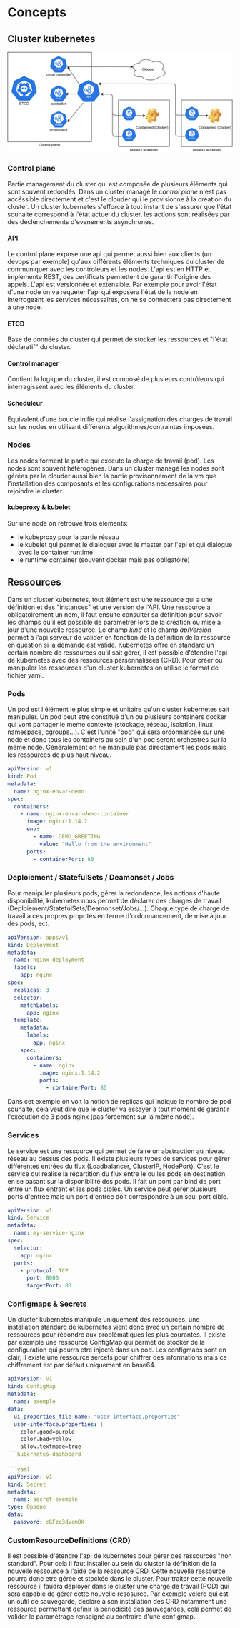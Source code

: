 # Concepts

## Cluster kubernetes

![concept](./assets/kubernetes.png)

### Control plane

Partie management du cluster qui est composée de plusieurs éléments qui sont souvent redondés. Dans un cluster managé le _control plane_ n'est pas accéssible directement et c'est le clouder qui le provisionne à la création du cluster.
Un cluster kubernetes s'efforce à tout instant de s'assurer que l'état souhaité correspond à l'état actuel du cluster, les actions sont réalisées par des déclenchements d'evenements asynchrones.

#### API

Le control plane expose une api qui permet aussi bien aux clients (un devops par exemple) qu'aux différents éléments techniques du cluster de communiquer avec les controleurs et les nodes.
L'api est en HTTP et implemente REST, des certificats permettent de garantir l'origine des appels. L'api est versionnée et extensible.
Par exemple pour avoir l'état d'une node on va requeter l'api qui exposera l'état de la node en interrogeant les services nécessaires, on ne se connectera pas directement à une node.

#### ETCD

Base de données du cluster qui permet de stocker les ressources et "l'état déclaratif" du cluster.

#### Control manager

Contient la logique du cluster, il est composé de plusieurs contrôleurs qui interragissent avec les éléments du cluster.

#### Scheduleur

Equivalent d'une boucle inifie qui réalise l'assignation des charges de travail sur les nodes en utilisant différents algorithmes/contraintes imposées.

### Nodes

Les nodes forment la partie qui execute la charge de travail (pod). Les nodes sont souvent hétérogènes. Dans un cluster managé les nodes sont gérées par le clouder aussi bien la partie provisonnement de la vm que l'installation des composants et les configurations necessaires pour rejoindre le cluster.

#### kubeproxy & kubelet

Sur une node on retrouve trois éléments:

- le kubeproxy pour la partie réseau
- le kubelet qui permet le dialoguer avec le master par l'api et qui dialogue avec le container runtime
- le runtime container (souvent docker mais pas obligatoire)

## Ressources

Dans un cluster kubernetes, tout élément est une ressource qui a une définition et des "instances" et une version de l'API.
Une ressource a obligatoirement un nom, il faut ensuite consulter sa définition pour savoir les champs qu'il est possible de paramétrer lors de la création ou mise à jour d'une nouvelle ressource.
Le champ _kind_ et le champ _apiVersion_ permet à l'api serveur de valider en fonction de la définition de la ressource en question si la demande est valide.
Kubernetes offre en standard un certain nombre de ressources qu'il sait gérer, il est possible d'étendre l'api de kubernetes avec des ressources personnalisées (CRD).
Pour créer ou manipuler les ressources d'un cluster kubernetes on utilise le format de fichier yaml.

### Pods

Un pod est l'élément le plus simple et unitaire qu'un cluster kubernetes sait manipuler.
Un pod peut etre constitué d'un ou plusieurs containers docker qui vont partager le meme contexte (stockage, réseau, isolation, linux namespace, cgroups...).
C'est l'unité "pod" qui sera ordonnancée sur une node et donc tous les containers au sein d'un pod seront orchestrés sur la même node.
Généralement on ne manipule pas directement les pods mais les ressources de plus haut niveau.

```yaml
apiVersion: v1
kind: Pod
metadata:
  name: nginx-envar-demo
spec:
  containers:
    - name: nginx-envar-demo-container
      image: nginx:1.14.2
      env:
        - name: DEMO_GREETING
          value: "Hello from the environment"
      ports:
        - containerPort: 80
```

### Deploiement / StatefulSets / Deamonset / Jobs

Pour manipuler plusieurs pods, gérer la redondance, les notions d'haute disponibilité, kubernetes nous permet de déclarer des charges de travail (Deploiement/StatefulSets/Deamonset/Jobs/...).
Chaque type de charge de travail a ces propres proprités en terme d'ordonnancement, de mise à jour des pods, ect.

```yaml
apiVersion: apps/v1
kind: Deployment
metadata:
  name: nginx-deployment
  labels:
    app: nginx
spec:
  replicas: 3
  selector:
    matchLabels:
      app: nginx
  template:
    metadata:
      labels:
        app: nginx
    spec:
      containers:
        - name: nginx
          image: nginx:1.14.2
          ports:
            - containerPort: 80
```

Dans cet exemple on voit la notion de replicas qui indique le nombre de pod souhaité, cela veut dire que le cluster va essayer à tout moment de garantir l'execution de 3 pods nginx (pas forcement sur la même node).

### Services

Le service est une ressource qui permet de faire un abstraction au niveau réseau au dessus des pods. Il existe plusieurs types de services pour gérer différentes entrées du flux (Loadbalancer, ClusterIP, NodePort).
C'est le service qui réalise la répartition du flux entre le ou les pods en destination en se basant sur la disponibilité des pods. Il fait un pont par bind de port entre un flux entrant et les pods cibles. Un service peut gérer plusieurs ports d'entrée mais un port d'entrée doit correspondre à un seul port cible.

```yaml
apiVersion: v1
kind: Service
metadata:
  name: my-service-nginx
spec:
  selector:
    app: nginx
  ports:
    - protocol: TCP
      port: 8000
      targetPort: 80
```

### Configmaps & Secrets

Un cluster kubernetes manipule uniquement des ressources, une installation standard de kubernetes vient donc avec un certain nombre de ressources pour répondre aux problèmatiques les plus courantes.
Il existe par exemple une ressource ConfigMap qui permet de stocker de la configuration qui pourra etre injecté dans un pod.
Les configmaps sont en clair, il existe une ressource sercets pour chiffrer des informations mais ce chiffrement est par défaut uniquement en base64.

````yaml
apiVersion: v1
kind: ConfigMap
metadata:
  name: exemple
data:
  ui_properties_file_name: "user-interface.properties"
  user-interface.properties: |
    color.good=purple
    color.bad=yellow
    allow.textmode=true
```kubernetes-dashboard

```yaml
apiVersion: v1
kind: Secret
metadata:
  name: secret-exemple
type: Opaque
data:
  password: cGFzc3dvcmQK
````

### CustomResourceDefinitions (CRD)

Il est possible d'étendre l'api de kubernetes pour gérer des ressources "non standard". Pour cela il faut installer au sein du cluster la définition de la nouvelle ressource à l'aide de la ressource CRD.
Cette nouvelle ressource pourra donc etre gérée et stockée dans le cluster. Pour traiter cette nouvelle ressource il faudra déployer dans le cluster une charge de travail (POD) qui sera capable de gérer cette nouvelle resosurce.
Par exemple velero qui est un outil de sauvegarde, déclare à son installation des CRD notamment une ressource permettant definir la périodicité des sauvegardes, cela permet de valider le paramétrage renseigné au contraire d'une configmap.
